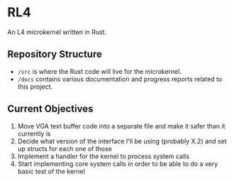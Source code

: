# RL4
An L4 microkernel written in Rust.

## Repository Structure
- `/src` is where the Rust code will live for the microkernel.
- `/docs` contains various documentation and progress reports related to this project.

## Current Objectives
1. Move VGA text buffer code into a separate file and make it safer than it currently is
1. Decide what version of the interface I'll be using (probably X.2) and set up structs for each one of those
1. Implement a handler for the kernel to process system calls
1. Start implementing core system calls in order to be able to do a very basic test of the kernel
